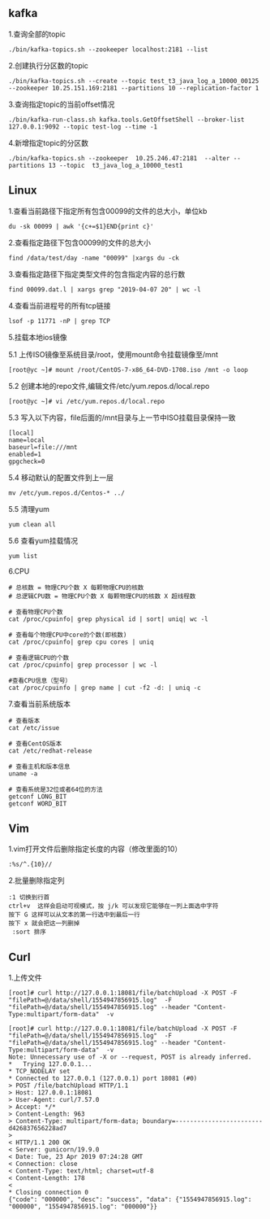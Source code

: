 ## kafka
1.查询全部的topic
```
./bin/kafka-topics.sh --zookeeper localhost:2181 --list
```

2.创建执行分区数的topic
```
./bin/kafka-topics.sh --create --topic test_t3_java_log_a_10000_00125  --zookeeper 10.25.151.169:2181 --partitions 10 --replication-factor 1
```

3.查询指定topic的当前offset情况
```
./bin/kafka-run-class.sh kafka.tools.GetOffsetShell --broker-list 127.0.0.1:9092 --topic test-log --time -1
```

4.新增指定topic的分区数
```
./bin/kafka-topics.sh --zookeeper  10.25.246.47:2181  --alter --partitions 13 --topic  t3_java_log_a_10000_test1
```

## Linux
1.查看当前路径下指定所有包含00099的文件的总大小，单位kb 
```
du -sk 00099 | awk '{c+=$1}END{print c}'
```

2.查看指定路径下包含00099的文件的总大小

```
find /data/test/day -name "00099" |xargs du -ck
```

3.查看指定路径下指定类型文件的包含指定内容的总行数
```
find 00099.dat.l | xargs grep "2019-04-07 20" | wc -l
```

4.查看当前进程号的所有tcp链接
```
lsof -p 11771 -nP | grep TCP
```

5.挂载本地ios镜像

5.1 上传ISO镜像至系统目录/root，使用mount命令挂载镜像至/mnt
```
[root@yc ~]# mount /root/CentOS-7-x86_64-DVD-1708.iso /mnt -o loop
```
5.2 创建本地的repo文件,编辑文件/etc/yum.repos.d/local.repo
```
[root@yc ~]# vi /etc/yum.repos.d/local.repo
```
5.3 写入以下内容，file后面的/mnt目录与上一节中ISO挂载目录保持一致
```
[local]
name=local
baseurl=file:///mnt
enabled=1
gpgcheck=0
```
5.4 移动默认的配置文件到上一层
```
mv /etc/yum.repos.d/Centos-* ../
```
5.5 清理yum
```
yum clean all
```
5.6 查看yum挂载情况
```
yum list
```

6.CPU
```
# 总核数 = 物理CPU个数 X 每颗物理CPU的核数 
# 总逻辑CPU数 = 物理CPU个数 X 每颗物理CPU的核数 X 超线程数

# 查看物理CPU个数
cat /proc/cpuinfo| grep physical id | sort| uniq| wc -l

# 查看每个物理CPU中core的个数(即核数)
cat /proc/cpuinfo| grep cpu cores | uniq

# 查看逻辑CPU的个数
cat /proc/cpuinfo| grep processor | wc -l

#查看CPU信息（型号）
cat /proc/cpuinfo | grep name | cut -f2 -d: | uniq -c
```

7.查看当前系统版本
```
# 查看版本
cat /etc/issue

# 查看CentOS版本
cat /etc/redhat-release

# 查看主机和版本信息
uname -a

# 查看系统是32位或者64位的方法
getconf LONG_BIT 
getconf WORD_BIT
```

## Vim
1.vim打开文件后删除指定长度的内容（修改里面的10）
```
:%s/^.{10}//
```

2.批量删除指定列
```
:1 切换到行首
ctrl+v  这样会启动可视模式，按 j/k 可以发现它能够在一列上面选中字符
按下 G 这样可以从文本的第一行选中到最后一行
按下 x 就会把这一列删掉
 :sort 排序
```

## Curl
1.上传文件 
```
[root]# curl http://127.0.0.1:18081/file/batchUpload -X POST -F "filePath=@/data/shell/1554947856915.log"  -F "filePath=@/data/shell/1554947856915.log" --header "Content-Type:multipart/form-data"  -v
```
```
[root]# curl http://127.0.0.1:18081/file/batchUpload -X POST -F "filePath=@/data/shell/1554947856915.log"  -F "filePath=@/data/shell/1554947856915.log" --header "Content-Type:multipart/form-data"  -v
Note: Unnecessary use of -X or --request, POST is already inferred.
*   Trying 127.0.0.1...
* TCP_NODELAY set
* Connected to 127.0.0.1 (127.0.0.1) port 18081 (#0)
> POST /file/batchUpload HTTP/1.1
> Host: 127.0.0.1:18081
> User-Agent: curl/7.57.0
> Accept: */*
> Content-Length: 963
> Content-Type: multipart/form-data; boundary=------------------------d426837656228ad7
> 
< HTTP/1.1 200 OK
< Server: gunicorn/19.9.0
< Date: Tue, 23 Apr 2019 07:24:28 GMT
< Connection: close
< Content-Type: text/html; charset=utf-8
< Content-Length: 178
< 
* Closing connection 0
{"code": "000000", "desc": "success", "data": {"1554947856915.log": "000000", "1554947856915.log": "000000"}}
```
